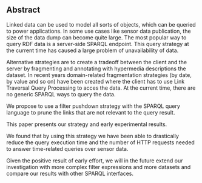 ## Abstract
<!-- Context      -->
Linked data can be used to model all sorts of objects, which can be queried to power applications.
In some use cases like sensor data publication, the size of the data dump can become quite large.
The most popular way to query RDF data is a server-side SPARQL endpoint.
This query strategy at the current time has caused a large problem of unavailability of data.
<!-- Need         -->
Alternative strategies are to create a tradeoff between the client and 
the server by fragmenting and annotating with hypermedia descriptions the dataset.
In recent years domain-related fragmentation strategies (by date, by value and so on) 
have been created where the client has to use Link Traversal Query Processing to acces the data.
At the current time, there are no generic SPARQL ways to query the data. 
<!-- Task         -->
We propose to use a filter pushdown strategy with the SPARQL query language to prune the links that are not relevant to the query result.
<!-- Object       -->
This paper presents our strategy and early experimental results.
<!-- Findings     -->
We found that by using this strategy we have been able to drastically 
reduce the query execution time and the number of HTTP requests
needed to answer time-related queries over sensor data.
<!-- Conclusion   -->
Given the positive result of early effort, we will in the future extend our investigation with  more complex filter expressions
and more datasets and compare our results with other SPARQL interfaces.


